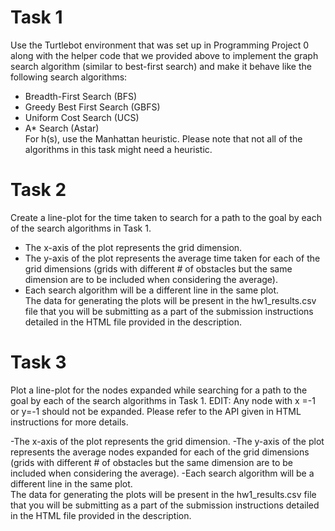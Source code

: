 # Task 1
Use the Turtlebot environment that was set up in Programming Project 0 along with the helper code that we provided above to implement the graph search algorithm (similar to best-first search) and make it behave like the following search algorithms:

- Breadth-First Search (BFS)
- Greedy Best First Search (GBFS)
- Uniform Cost Search (UCS)
- A* Search (Astar)  
For h(s), use the Manhattan heuristic. Please note that not all of the algorithms in this task might need a heuristic.

# Task 2
Create a line-plot for the time taken to search for a path to the goal by each of the search algorithms in Task 1.

- The x-axis of the plot represents the grid dimension.
- The y-axis of the plot represents the average time taken for each of the grid dimensions (grids with different # of obstacles but the same dimension are to be included when considering the average).
- Each search algorithm will be a different line in the same plot.  
The data for generating the plots will be present in the hw1_results.csv file that you will be submitting as a part of the submission instructions detailed in the HTML file provided in the description.

# Task 3
Plot a line-plot for the nodes expanded while searching for a path to the goal by each of the search algorithms in Task 1.
EDIT: Any node with x =-1 or y=-1 should not be expanded. Please refer to the API given in HTML instructions for more details. 

-The x-axis of the plot represents the grid dimension.
-The y-axis of the plot represents the average nodes expanded for each of the grid dimensions (grids with different # of obstacles but the same dimension are to be included when considering the average).
-Each search algorithm will be a different line in the same plot.  
The data for generating the plots will be present in the hw1_results.csv file that you will be submitting as a part of the submission instructions detailed in the HTML file provided in the description.
